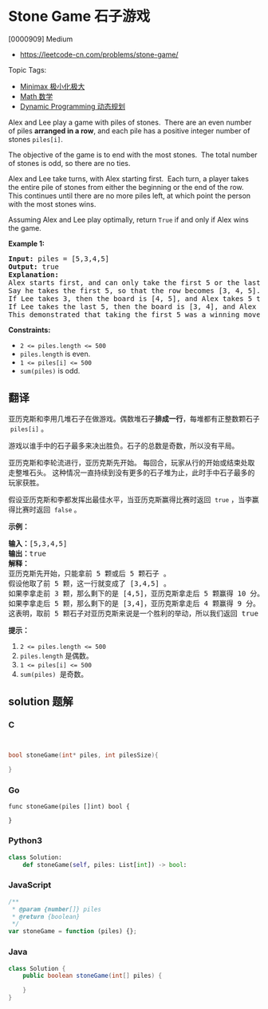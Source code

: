 # Stone Game 石子游戏

[0000909] Medium

- https://leetcode-cn.com/problems/stone-game/

Topic Tags:

- [Minimax 极小化极大](https://leetcode-cn.com/tag/minimax/)
- [Math 数学](https://leetcode-cn.com/tag/math/)
- [Dynamic Programming 动态规划](https://leetcode-cn.com/tag/dynamic-programming/)

Alex and Lee play a game with piles of stones.  There are an even number of piles **arranged in a row**, and each pile has a positive integer number of stones `piles[i]`.

The objective of the game is to end with the most stones.  The total number of stones is odd, so there are no ties.

Alex and Lee take turns, with Alex starting first.  Each turn, a player takes the entire pile of stones from either the beginning or the end of the row.  This continues until there are no more piles left, at which point the person with the most stones wins.

Assuming Alex and Lee play optimally, return `True` if and only if Alex wins the game.

**Example 1:**

<pre><strong>Input:</strong> piles = [5,3,4,5]
<strong>Output:</strong> true
<strong>Explanation: </strong>
Alex starts first, and can only take the first 5 or the last 5.
Say he takes the first 5, so that the row becomes [3, 4, 5].
If Lee takes 3, then the board is [4, 5], and Alex takes 5 to win with 10 points.
If Lee takes the last 5, then the board is [3, 4], and Alex takes 4 to win with 9 points.
This demonstrated that taking the first 5 was a winning move for Alex, so we return true.
</pre>

**Constraints:**

- `2 <= piles.length <= 500`
- `piles.length` is even.
- `1 <= piles[i] <= 500`
- `sum(piles)` is odd.

## 翻译

亚历克斯和李用几堆石子在做游戏。偶数堆石子**排成一行**，每堆都有正整数颗石子  `piles[i]` 。

游戏以谁手中的石子最多来决出胜负。石子的总数是奇数，所以没有平局。

亚历克斯和李轮流进行，亚历克斯先开始。 每回合，玩家从行的开始或结束处取走整堆石头。 这种情况一直持续到没有更多的石子堆为止，此时手中石子最多的玩家获胜。

假设亚历克斯和李都发挥出最佳水平，当亚历克斯赢得比赛时返回  `true` ，当李赢得比赛时返回  `false` 。

**示例：**

<pre><strong>输入：</strong>[5,3,4,5]
<strong>输出：</strong>true
<strong>解释：</strong>
亚历克斯先开始，只能拿前 5 颗或后 5 颗石子 。
假设他取了前 5 颗，这一行就变成了 [3,4,5] 。
如果李拿走前 3 颗，那么剩下的是 [4,5]，亚历克斯拿走后 5 颗赢得 10 分。
如果李拿走后 5 颗，那么剩下的是 [3,4]，亚历克斯拿走后 4 颗赢得 9 分。
这表明，取前 5 颗石子对亚历克斯来说是一个胜利的举动，所以我们返回 true 。
</pre>

**提示：**

1.  `2 <= piles.length <= 500`
2.  `piles.length` 是偶数。
3.  `1 <= piles[i] <= 500`
4.  `sum(piles)`  是奇数。

## solution 题解

### C

```c


bool stoneGame(int* piles, int pilesSize){

}
```

### Go

```golang
func stoneGame(piles []int) bool {

}
```

### Python3

```python
class Solution:
    def stoneGame(self, piles: List[int]) -> bool:
```

### JavaScript

```javascript
/**
 * @param {number[]} piles
 * @return {boolean}
 */
var stoneGame = function (piles) {};
```

### Java

```java
class Solution {
    public boolean stoneGame(int[] piles) {

    }
}
```

